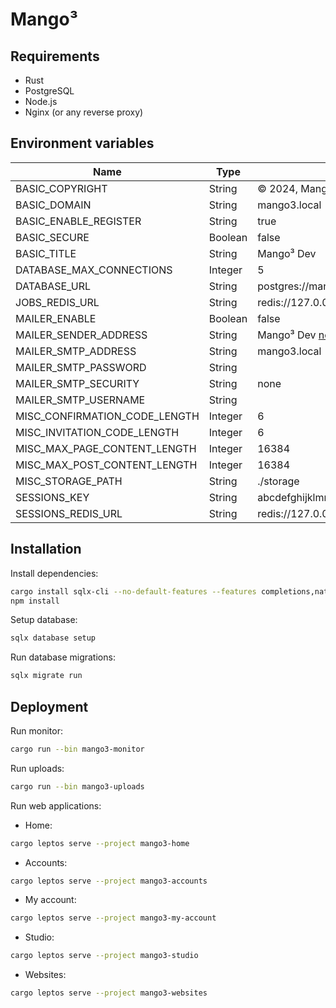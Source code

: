 # Mango³

## Requirements

- Rust
- PostgreSQL
- Node.js
- Nginx (or any reverse proxy)

## Environment variables

| Name                          | Type    | Default                                                          |
| ----------------------------- | ------- | ---------------------------------------------------------------- |
| BASIC_COPYRIGHT               | String  | © 2024, Mango³ Team                                              |
| BASIC_DOMAIN                  | String  | mango3.local                                                     |
| BASIC_ENABLE_REGISTER         | String  | true                                                             |
| BASIC_SECURE                  | Boolean | false                                                            |
| BASIC_TITLE                   | String  | Mango³ Dev                                                       |
| DATABASE_MAX_CONNECTIONS      | Integer | 5                                                                |
| DATABASE_URL                  | String  | postgres://mango3:mango3@127.0.0.1:5432/mango3_dev               |
| JOBS_REDIS_URL                | String  | redis://127.0.0.1:6379/0                                         |
| MAILER_ENABLE                 | Boolean | false                                                            |
| MAILER_SENDER_ADDRESS         | String  | Mango³ Dev <no-reply@mango3.local>                               |
| MAILER_SMTP_ADDRESS           | String  | mango3.local                                                     |
| MAILER_SMTP_PASSWORD          | String  |                                                                  |
| MAILER_SMTP_SECURITY          | String  | none                                                             |
| MAILER_SMTP_USERNAME          | String  |                                                                  |
| MISC_CONFIRMATION_CODE_LENGTH | Integer | 6                                                                |
| MISC_INVITATION_CODE_LENGTH   | Integer | 6                                                                |
| MISC_MAX_PAGE_CONTENT_LENGTH  | Integer | 16384                                                            |
| MISC_MAX_POST_CONTENT_LENGTH  | Integer | 16384                                                            |
| MISC_STORAGE_PATH             | String  | ./storage                                                        |
| SESSIONS_KEY                  | String  | abcdefghijklmnopqrestuvvwxyz0123456789ABCDEFGHIJKLMNOPQRESTUVVWX |
| SESSIONS_REDIS_URL            | String  | redis://127.0.0.1:6379/1                                         |

## Installation

Install dependencies:

```sh
cargo install sqlx-cli --no-default-features --features completions,native-tls,postgres
npm install
```

Setup database:

```sh
sqlx database setup
```

Run database migrations:

```sh
sqlx migrate run
```

## Deployment

Run monitor:

```sh
cargo run --bin mango3-monitor
```

Run uploads:

```sh
cargo run --bin mango3-uploads
```

Run web applications:

* Home:

```sh
cargo leptos serve --project mango3-home
```

* Accounts:

```sh
cargo leptos serve --project mango3-accounts
```

* My account:

```sh
cargo leptos serve --project mango3-my-account
```

* Studio:

```sh
cargo leptos serve --project mango3-studio
```

* Websites:

```sh
cargo leptos serve --project mango3-websites
```
